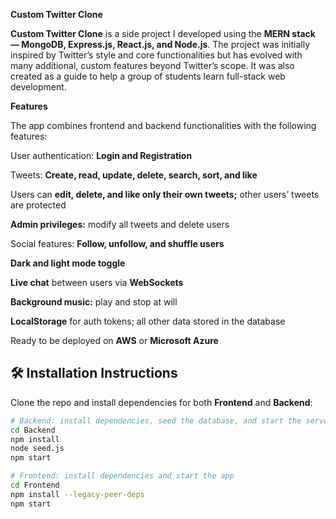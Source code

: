 **Custom Twitter Clone**

**Custom Twitter Clone** is a side project I developed using the **MERN stack — MongoDB, Express.js, React.js, and Node.js**. The project was initially inspired by Twitter’s style and core functionalities but has evolved with many additional, custom features beyond Twitter’s scope. It was also created as a guide to help a group of students learn full-stack web development.

**Features**

The app combines frontend and backend functionalities with the following features:

User authentication: **Login and Registration**

Tweets: **Create, read, update, delete, search, sort, and like**

Users can **edit, delete, and like only their own tweets;** other users’ tweets are protected

**Admin privileges:** modify all tweets and delete users

Social features: **Follow, unfollow, and shuffle users**

**Dark and light mode toggle**

**Live chat** between users via **WebSockets**

**Background music:** play and stop at will

**LocalStorage** for auth tokens; all other data stored in the database

Ready to be deployed on **AWS** or **Microsoft Azure**

## 🛠 Installation Instructions

Clone the repo and install dependencies for both **Frontend** and **Backend**:

```bash
# Backend: install dependencies, seed the database, and start the server
cd Backend
npm install
node seed.js
npm start

# Frontend: install dependencies and start the app
cd Frontend
npm install --legacy-peer-deps
npm start
```
